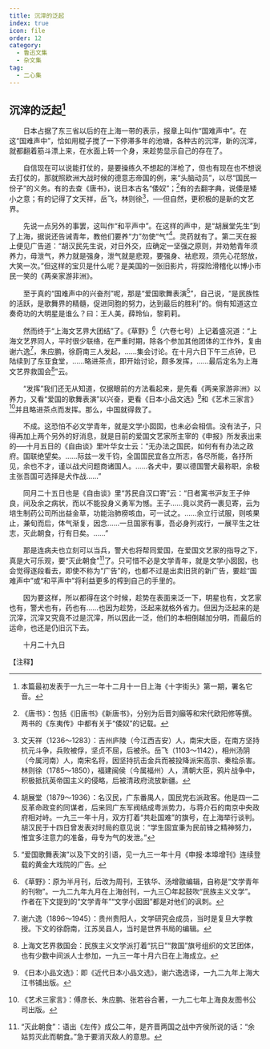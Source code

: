 ```yaml
---
title: 沉滓的泛起
index: true
icon: file
order: 12
category:
  - 鲁迅文集
  - 杂文集
tag:  
  - 二心集
---
```


## 沉滓的泛起[^①]

　　日本占据了东三省以后的在上海一带的表示，报章上叫作“国难声中”。在这“国难声中”，恰如用棍子搅了一下停滞多年的池塘，各种古的沉滓，新的沉滓，就都翻着筋斗漂上来，在水面上转一个身，来趁势显示自己的存在了。

　　自信现在可以说能打仗的，是要操练久不想起的洋枪了，但也有现在也不想说去打仗的，那就照欧洲大战时候的德意志帝国的例，来“头脑动员”，以尽“国民一份子”的义务。有的去查《唐书》，说日本古名“倭奴”；[^②]有的去翻字典，说倭是矮小之意；有的记得了文天祥，岳飞，林则徐[^③]，──但自然，更积极的是新的文艺界。

　　先说一点另外的事罢，这叫作“和平声中”。在这样的声中，是“胡展堂先生”到了上海，据说还告诫青年，教他们要养“力”勿使“气”[^④]。灵药就有了。第二天在报上便见广告道：“胡汉民先生说，对日外交，应确定一坚强之原则，并劝勉青年须养力，毋泄气，养力就是强身，泄气就是悲观，要强身、袪悲观，须先心花怒放，大笑一次。”但这样的宝贝是什么呢？是美国的一张旧影片，将探险滑稽化以博小市民一笑的《两亲家游非洲》。

　　至于真的“国难声中的兴奋剂”呢，那是“爱国歌舞表演[^⑤]”，自己说，“是民族性的活跃，是歌舞界的精髓，促进同胞的努力，达到最后的胜利”的。倘有知道这立奏奇功的大明星是谁么？曰：王人美，薛玲仙，黎莉莉。

　　然而终于“上海文艺界大团结”了。《草野》[^⑥]（六卷七号）上记着盛况道：“上海文艺界同人，平时很少联络，在严重时期，除各个参加其他团体的工作外，复由谢六逸[^⑦]，朱应鹏，徐蔚南三人发起，……集会讨论。在十月六日下午三点钟，已陆续到了东亚食堂，……略进茶点，即开始讨论，颇多发挥，……最后定名为上海文艺界救国会[^⑧]”云。

　　“发挥”我们还无从知道，仅据眼前的方法看起来，是先看《两亲家游非洲》以养力，又看“爱国的歌舞表演”以兴奋，更看《日本小品文选》[^⑨]和《艺术三家言》[^⑩]并且略进茶点而发挥。那么，中国就得救了。

　　不成。这恐怕不必文学青年，就是文学小囡囡，也未必会相信。没有法子，只得再加上两个另外的好消息，就是目前的爱国文艺家所主宰的《申报》所发表出来的──十月五日的《自由谈》里叶华女士云：“无办法之国民，如何有有办法之政府。国联绝望矣。……际兹一发千钧，全国国民宜各立所志，各尽所能，各抒所见，余也不才，谨以战犬问题商诸国人。……各犬中，要以德国警犬最称职，余极主张吾国可选择是犬作战……”

　　同月二十五日也是《自由谈》里“苏民自汉口寄”云：“日者寓书沪友王子仲良，间及余之病状，而以不能投身义勇军为憾。王子……竟以灵药一裹见寄，云为培生制药公司所出益金草，功能治肺痨咳血，可一试之。……余立行试服，则咳果止，兼旬而后，体气渐复，因念……一旦国家有事，吾必身列戎行，一展平生之壮志，灭此朝食，行有日矣。……”

　　那是连病夫也立刻可以当兵，警犬也将帮同爱国，在爱国文艺家的指导之下，真是大可乐观，要“灭此朝食”[^⑾]了。只可惜不必是文学青年，就是文学小囡囡，也会觉得逐段看去，即使不称为“广告”的，也都不过是出卖旧货的新广告，要趁“国难声中”或“和平声中”将利益更多的榨到自己的手里的。

　　因为要这样，所以都得在这个时候，趁势在表面来泛一下，明星也有，文艺家也有，警犬也有，药也有……也因为趁势，泛起来就格外省力。但因为泛起来的是沉滓，沉滓又究竟不过是沉滓，所以因此一泛，他们的本相倒越加分明，而最后的运命，也还是仍旧沉下去。

　　十月二十九日

【注释】

[^①]:本篇最初发表于一九三一年十二月十一日上海《十字街头》第一期，署名它音。

[^②]:《唐书》：包括《旧唐书》《新唐书》，分别为后晋刘癲等和宋代欧阳修等撰。两书的《东夷传》中都有关于“倭奴”的记载。

[^③]:文天祥（1236～1283）：吉州庐陵（今江西吉安）人，南宋大臣，在南方坚持抗元斗争，兵败被俘，坚贞不屈，后被杀。岳飞（1103～1142），相州汤阴（今属河南）人，南宋名将，因坚持抗击金兵而被投降派宋高宗、秦桧杀害。林则徐（1785～1850），福建闽侯（今属福州）人，清朝大臣，鸦片战争中，积极抵抗英帝国主义的侵略，后被清政府流放新疆。

[^④]:胡展堂（1879～1936）：名汉民，广东番禺人，国民党右派政客。他是四一二反革命政变的同谋者，后来同广东军阀结成粤派势力，与蒋介石的南京中央政府相对峙。一九三一年十月，双方打着“共赴国难”的旗号，在上海举行谈判。胡汉民于十四日曾发表对时局的意见说：“学生固宜秉为民前锋之精神努力，惟宜多注意力的准备，毋专为气的发泄。”

[^⑤]:“爱国歌舞表演”以及下文的引语，见一九三一年十月《申报·本埠增刊》连续登载的黄金大戏院的广告。

[^⑥]:《草野》：原为半月刊，后改为周刊，王铁华、汤增敭编辑，自称是“文学青年的刊物”。一九二九年九月在上海创刊，一九三〇年起鼓吹“民族主义文学”。作者在下文提到的“文学青年”“文学小囡囡”都是对他们的讽刺。

[^⑦]:谢六逸（1896～1945）：贵州贵阳人，文学研究会成员，当时是复旦大学教授。下文的徐蔚南，江苏吴县人，当时是世界书局的编辑。

[^⑧]:上海文艺界救国会：民族主义文学派打着“抗日”“救国”旗号组织的文艺团体，也有少数中间派人士参加，一九三一年十月六日在上海成立。

[^⑨]:《日本小品文选》：即《近代日本小品文选》，谢六逸选译，一九二九年上海大江书铺出版。

[^⑩]:《艺术三家言》：傅彦长、朱应鹏、张若谷合著，一九二七年上海良友图书公司出版。

[^⑾]:“灭此朝食”：语出《左传》成公二年，是齐晋两国之战中齐侯所说的话：“余姑剪灭此而朝食。”急于要消灭敌人的意思。
